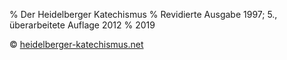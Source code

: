 % Der Heidelberger Katechismus
% Revidierte Ausgabe 1997; 5., überarbeitete Auflage 2012
% 2019

© [heidelberger-katechismus.net](https://www.heidelberger-katechismus.net)

